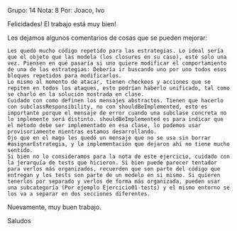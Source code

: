 Grupo: 14
Nota: 8
Por: Joaco, Ivo

Felicidades! El trabajo está muy bien!

Les dejamos algunos comentarios de cosas que se pueden mejorar:

    Les quedó mucho código repetido para las estrategias. Lo ideal sería que el objeto que las modela (los closures en su caso), esté solo una vez. Piensen en qué pasaría si uno quiere modificar el comportamiento de una de las estrategias: Debería ir buscando uno por uno todos esos bloques repetidos para modificarlos.
    Lo mismo al momento de atacar, tienen checkeos y acciones que se repiten en todos los ataques, esto podrían haberlo unificado, tal como se charló en la solución mostrada en clase.
    Cuidado con como definen los mensajes abstractos. Tienen que hacerlo con subclassResponsibility, no con shouldBeImplemented, esto es importante porque el mensaje de error cuando una subclase concreta no lo implemente será distinto. shouldBeImplemented es para indicar que el método debe ser implementado en esa clase, lo podemos usar provisoriamente mientras estamos desarrollando.
    Ojo que en el mago les quedó un mensaje que no se usa sin borrar #asignarEstrategia, y la implementación que dejaron ahí no tiene mucho sentido.
    Si bien no lo consideramos para la nota de este ejercicio, cuidado con la jerarquía de tests que hicieron. Si bien puede parecer tentador para verlos más organizados, recuerden que son parte del código que entregan y los tests son parte de un modelo en si mismo. Si quieren tenerlos por separado y verlos de forma más organizada, pueden usar una subcategoría (Por ejemplo Ejercicio01-tests) y el mismo entorno se los va a separar en dos secciones diferentes.

Nuevamente, muy buen trabajo.

Saludos
